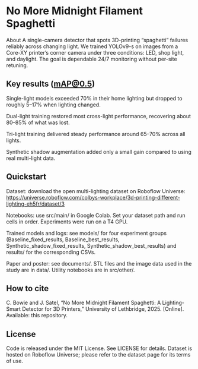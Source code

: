 # No More Midnight Filament Spaghetti 
About
A single-camera detector that spots 3D-printing “spaghetti” failures reliably across changing light. We trained YOLOv9-s on images from a Core-XY printer’s corner camera under three conditions: LED, shop light, and daylight. The goal is dependable 24/7 monitoring without per-site retuning.

## Key results (mAP@0.5)
Single-light models exceeded 70% in their home lighting but dropped to roughly 5–17% when lighting changed.

Dual-light training restored most cross-light performance, recovering about 80–85% of what was lost.

Tri-light training delivered steady performance around 65–70% across all lights.

Synthetic shadow augmentation added only a small gain compared to using real multi-light data.

## Quickstart
Dataset: download the open multi-lighting dataset on Roboflow Universe: https://universe.roboflow.com/colbys-workplace/3d-printing-different-lighting-eh5fr/dataset/3

Notebooks: use src/main/ in Google Colab. Set your dataset path and run cells in order. Experiments were run on a T4 GPU.

Trained models and logs: see models/ for four experiment groups (Baseline_fixed_results, Baseline_best_results, Synthetic_shadow_fixed_results, Synthetic_shadow_best_results) and results/ for the corresponding CSVs.

Paper and poster: see documents/. STL files and the image data used in the study are in data/. Utility notebooks are in src/other/.

## How to cite
C. Bowie and J. Satel, “No More Midnight Filament Spaghetti: A Lighting-Smart Detector for 3D Printers,” University of Lethbridge, 2025. [Online]. Available: this repository.

## License
Code is released under the MIT License. See LICENSE for details.
Dataset is hosted on Roboflow Universe; please refer to the dataset page for its terms of use.
